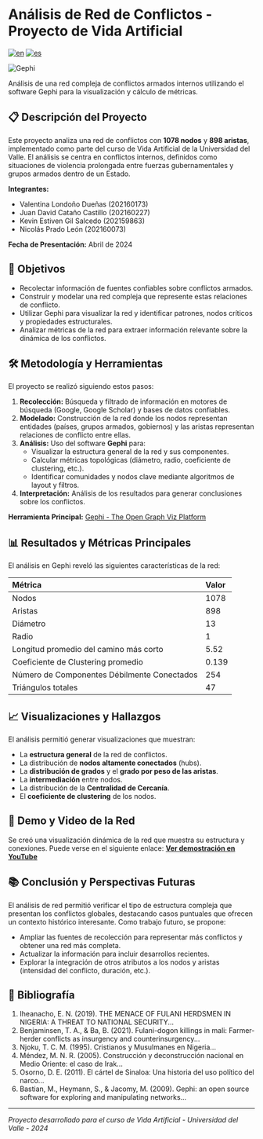 # Análisis de Red de Conflictos - Proyecto de Vida Artificial

[![en](https://img.shields.io/badge/lang-en-blue.svg)](https://github.com/Zers04/Network-Analysis-of-Internal-Conflicts/blob/main/README.md)
[![es](https://img.shields.io/badge/lang-es-blue.svg)](https://github.com/Zers04/Network-Analysis-of-Internal-Conflicts/blob/main/README-es.md)

![Gephi](https://img.shields.io/badge/Gephi-0.10%2B-green)

Análisis de una red compleja de conflictos armados internos utilizando el software Gephi para la visualización y cálculo de métricas.

## 📋 Descripción del Proyecto

Este proyecto analiza una red de conflictos con **1078 nodos** y **898 aristas**, implementado como parte del curso de Vida Artificial de la Universidad del Valle. El análisis se centra en conflictos internos, definidos como situaciones de violencia prolongada entre fuerzas gubernamentales y grupos armados dentro de un Estado.

**Integrantes:**
- Valentina Londoño Dueñas (202160173)
- Juan David Cataño Castillo (202160227)
- Kevin Estiven Gil Salcedo (202159863)
- Nicolás Prado León (202160073)

**Fecha de Presentación:** Abril de 2024

## 🎯 Objetivos

- Recolectar información de fuentes confiables sobre conflictos armados.
- Construir y modelar una red compleja que represente estas relaciones de conflicto.
- Utilizar Gephi para visualizar la red y identificar patrones, nodos críticos y propiedades estructurales.
- Analizar métricas de la red para extraer información relevante sobre la dinámica de los conflictos.

## 🛠️ Metodología y Herramientas

El proyecto se realizó siguiendo estos pasos:

1.  **Recolección:** Búsqueda y filtrado de información en motores de búsqueda (Google, Google Scholar) y bases de datos confiables.
2.  **Modelado:** Construcción de la red donde los nodos representan entidades (países, grupos armados, gobiernos) y las aristas representan relaciones de conflicto entre ellas.
3.  **Análisis:** Uso del software **Gephi** para:
    - Visualizar la estructura general de la red y sus componentes.
    - Calcular métricas topológicas (diámetro, radio, coeficiente de clustering, etc.).
    - Identificar comunidades y nodos clave mediante algoritmos de layout y filtros.
4.  **Interpretación:** Análisis de los resultados para generar conclusiones sobre los conflictos.

**Herramienta Principal:** [Gephi - The Open Graph Viz Platform](https://gephi.org/)

## 📊 Resultados y Métricas Principales

El análisis en Gephi reveló las siguientes características de la red:

| Métrica | Valor |
| :--- | :--- |
| Nodos | 1078 |
| Aristas | 898 |
| Diámetro | 13 |
| Radio | 1 |
| Longitud promedio del camino más corto | 5.52 |
| Coeficiente de Clustering promedio | 0.139 |
| Número de Componentes Débilmente Conectados | 254 |
| Triángulos totales | 47 |

## 📈 Visualizaciones y Hallazgos

El análisis permitió generar visualizaciones que muestran:
- La **estructura general** de la red de conflictos.
- La distribución de **nodos altamente conectados** (hubs).
- La **distribución de grados** y el **grado por peso de las aristas**.
- La **intermediación** entre nodos.
- La distribución de la **Centralidad de Cercanía**.
- El **coeficiente de clustering** de los nodos.

## 🎥 Demo y Video de la Red

Se creó una visualización dinámica de la red que muestra su estructura y conexiones. Puede verse en el siguiente enlace:
[**Ver demostración en YouTube**](https://youtu.be/vnTD_hIhufo?si=7mALQF5dfQBRnCVz)

## 📚 Conclusión y Perspectivas Futuras

El análisis de red permitió verificar el tipo de estructura compleja que presentan los conflictos globales, destacando casos puntuales que ofrecen un contexto histórico interesante. Como trabajo futuro, se propone:
- Ampliar las fuentes de recolección para representar más conflictos y obtener una red más completa.
- Actualizar la información para incluir desarrollos recientes.
- Explorar la integración de otros atributos a los nodos y aristas (intensidad del conflicto, duración, etc.).

## 📖 Bibliografía

1.  Iheanacho, E. N. (2019). THE MENACE OF FULANI HERDSMEN IN NIGERIA: A THREAT TO NATIONAL SECURITY...
2.  Benjaminsen, T. A., & Ba, B. (2021). Fulani-dogon killings in mali: Farmer-herder conflicts as insurgency and counterinsurgency...
3.  Njoku, T. C. M. (1995). Cristianos y Musulmanes en Nigeria...
4.  Méndez, M. N. R. (2005). Construcción y deconstrucción nacional en Medio Oriente: el caso de Irak...
5.  Osorno, D. E. (2011). El cártel de Sinaloa: Una historia del uso político del narco...
6.  Bastian, M., Heymann, S., & Jacomy, M. (2009). Gephi: an open source software for exploring and manipulating networks...

---

*Proyecto desarrollado para el curso de Vida Artificial - Universidad del Valle - 2024*
